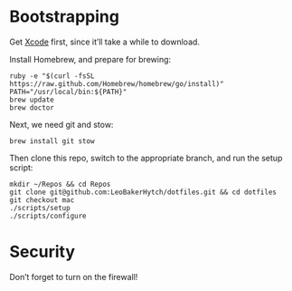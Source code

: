 # Bootstrapping

Get [Xcode](https://itunes.apple.com/gb/app/xcode/id497799835?mt=12) first,
since it’ll take a while to download.

Install Homebrew, and prepare for brewing:

    ruby -e "$(curl -fsSL https://raw.github.com/Homebrew/homebrew/go/install)"
    PATH="/usr/local/bin:${PATH}"
    brew update
    brew doctor

Next, we need git and stow:

    brew install git stow
    
Then clone this repo, switch to the appropriate branch, and run the setup
script:

    mkdir ~/Repos && cd Repos
    git clone git@github.com:LeoBakerHytch/dotfiles.git && cd dotfiles
    git checkout mac
    ./scripts/setup
    ./scripts/configure

# Security

Don’t forget to turn on the firewall!
